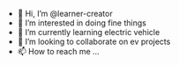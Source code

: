 - 👋 Hi, I’m @learner-creator
- 👀 I’m interested in doing fine things
- 🌱 I’m currently learning electric vehicle
- 💞️ I’m looking to collaborate on ev projects
- 📫 How to reach me ...

<!---
learner-creator/learner-creator is a ✨ special ✨ repository because its `README.md` (this file) appears on your GitHub profile.
You can click the Preview link to take a look at your changes.
--->
